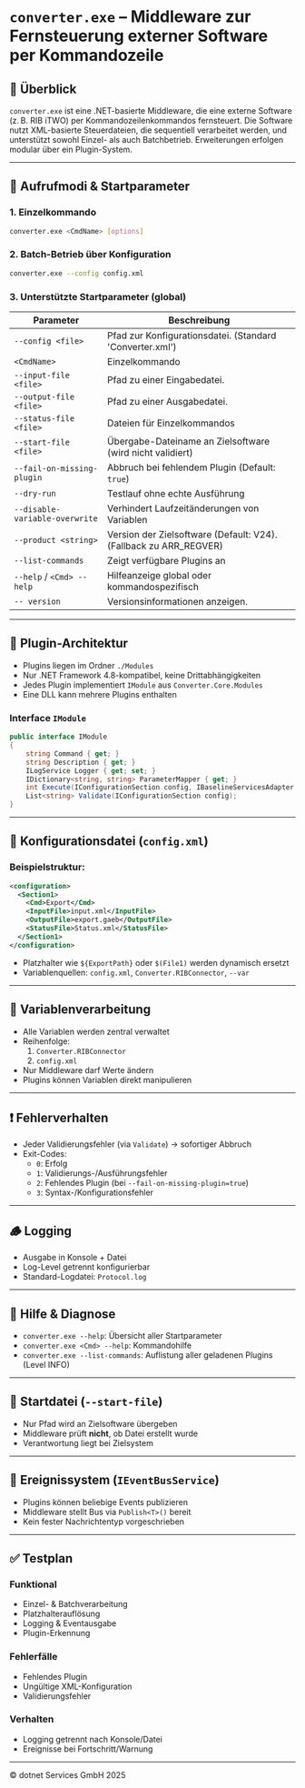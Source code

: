 
# `converter.exe` – Middleware zur Fernsteuerung externer Software per Kommandozeile

## 🧭 Überblick

`converter.exe` ist eine .NET-basierte Middleware, die eine externe Software (z. B. RIB iTWO) per Kommandozeilenkommandos fernsteuert. Die Software nutzt XML-basierte Steuerdateien, die sequentiell verarbeitet werden, und unterstützt sowohl Einzel- als auch Batchbetrieb. Erweiterungen erfolgen modular über ein Plugin-System.

---

## 🚀 Aufrufmodi & Startparameter

### 1. Einzelkommando
```bash
converter.exe <CmdName> [options]
```

### 2. Batch-Betrieb über Konfiguration
```bash
converter.exe --config config.xml
```

### 3. Unterstützte Startparameter (global)

| Parameter | Beschreibung |
|----------|--------------|
| `--config <file>` | Pfad zur Konfigurationsdatei. (Standard 'Converter.xml') |
| `<CmdName>` | Einzelkommando |
| `--input-file <file>` | Pfad zu einer Eingabedatei. |
| `--output-file <file>` | Pfad zu einer Ausgabedatei. |
| `--status-file <file>` | Dateien für Einzelkommandos |
| `--start-file <file>` | Übergabe-Dateiname an Zielsoftware (wird nicht validiert) |
| `--fail-on-missing-plugin` | Abbruch bei fehlendem Plugin (Default: `true`) |
| `--dry-run` | Testlauf ohne echte Ausführung |
| `--disable-variable-overwrite` | Verhindert Laufzeitänderungen von Variablen |
| `--product <string>` | Version der Zielsoftware (Default: V24). (Fallback zu ARR_REGVER) |
| `--list-commands` | Zeigt verfügbare Plugins an |
| `--help` / `<Cmd> --help` | Hilfeanzeige global oder kommandospezifisch |
| `-- version` | Versionsinformationen anzeigen. |

---

## 🔧 Plugin-Architektur

- Plugins liegen im Ordner `./Modules`
- Nur .NET Framework 4.8-kompatibel, keine Drittabhängigkeiten
- Jedes Plugin implementiert `IModule` aus `Converter.Core.Modules`
- Eine DLL kann mehrere Plugins enthalten

### Interface `IModule`
```csharp
public interface IModule
{
    string Command { get; }
    string Description { get; }
    ILogService Logger { get; set; }
    IDictionary<string, string> ParameterMapper { get; }
    int Execute(IConfigurationSection config, IBaselineServicesAdapter service, ILogService logger, IEventBusService eventBus);
    List<string> Validate(IConfigurationSection config);
}
```

---

## 🧾 Konfigurationsdatei (`config.xml`)

### Beispielstruktur:
```xml
<configuration>
  <Section1>
    <Cmd>Export</Cmd>
    <InputFile>input.xml</InputFile>
    <OutputFile>export.gaeb</OutputFile>
    <StatusFile>Status.xml</StatusFile>
  </Section1>
</configuration>
```

- Platzhalter wie `${ExportPath}` oder `$(File1)` werden dynamisch ersetzt
- Variablenquellen: `config.xml`, `Converter.RIBConnector`, `--var`

---

## 🧠 Variablenverarbeitung

- Alle Variablen werden zentral verwaltet
- Reihenfolge:
  1. `Converter.RIBConnector`
  2. `config.xml`
- Nur Middleware darf Werte ändern
- Plugins können Variablen direkt manipulieren

---

## ❗ Fehlerverhalten

- Jeder Validierungsfehler (via `Validate`) → sofortiger Abbruch
- Exit-Codes:
  - `0`: Erfolg
  - `1`: Validierungs-/Ausführungsfehler
  - `2`: Fehlendes Plugin (bei `--fail-on-missing-plugin=true`)
  - `3`: Syntax-/Konfigurationsfehler

---

## 🪵 Logging

- Ausgabe in Konsole + Datei
- Log-Level getrennt konfigurierbar
- Standard-Logdatei: `Protocol.log`

---

## 📘 Hilfe & Diagnose

- `converter.exe --help`: Übersicht aller Startparameter
- `converter.exe <Cmd> --help`: Kommandohilfe
- `converter.exe --list-commands`: Auflistung aller geladenen Plugins (Level INFO)

---

## 📂 Startdatei (`--start-file`)

- Nur Pfad wird an Zielsoftware übergeben
- Middleware prüft **nicht**, ob Datei erstellt wurde
- Verantwortung liegt bei Zielsystem

---

## 📡 Ereignissystem (`IEventBusService`)

- Plugins können beliebige Events publizieren
- Middleware stellt Bus via `Publish<T>()` bereit
- Kein fester Nachrichtentyp vorgeschrieben

---

## ✅ Testplan

### Funktional
- Einzel- & Batchverarbeitung
- Platzhalterauflösung
- Logging & Eventausgabe
- Plugin-Erkennung

### Fehlerfälle
- Fehlendes Plugin
- Ungültige XML-Konfiguration
- Validierungsfehler

### Verhalten
- Logging getrennt nach Konsole/Datei
- Ereignisse bei Fortschritt/Warnung

---

© dotnet Services GmbH 2025
